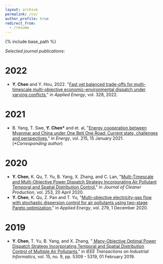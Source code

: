 ```yaml
---
layout: archive
permalink: /cv/
author_profile: true
redirect_from:
  - /resume
---
```


{% include base_path %}



_Selected journal publications_:

2022
======
* **Y. Chen** and Y. Hou, 2022. "[Fast yet balanced trade-offs for multi-timescale multi-objective economic-environmental dispatch under varying conflicts](https://doi.org/10.1016/j.apenergy.2022.120122)," in *Applied Energy*,  vol. 328, 2022.


2021
======
* B. Yang, T. Swe, **Y. Chen\*** and et. al, "[Energy cooperation between Myanmar and China under One Belt One Road: Current state, challenges and perspectives](https://doi.org/10.1016/j.energy.2020.119130)," in *Energy*, vol. 215, 15 January 2021. (*\*Corresponding author*)

2020
======
* **Y. Chen**, K. Qu, T. Yu, B. Yang, X. Zhang, and C. Lan, "[Multi-Timescale and Multi-Objective Power Dispatch Strategy Incorporating Air Pollutant Temporal and Spatial Distribution Control](https://ieeexplore.ieee.org/document/9801660)," in *Journal of Cleaner Production*, vol. 253, 20 April 2020. 
* **Y. Chen**, K. Qu, Z. Pan and T. Yu, "[Multi-objective electricity-gas flow with stochastic dispersion control for air pollutants using two-stage Pareto optimization](https://doi.org/10.1016/j.apenergy.2020.115773)," in *Applied Energy*, vol. 279, 1 December 2020.


2019
======
* **Y. Chen**, T. Yu, B. Yang, and X. Zhang, "[
Many-Objective Optimal Power Dispatch Strategy Incorporating Temporal and Spatial Distribution Control of Multiple Air Pollutants](https://ieeexplore.ieee.org/abstract/document/8632765)," in *IEEE Transactions on Industrial Informatics*, vol. 15, no. 9, pp. 5309 - 5319, 01 February 2019.

